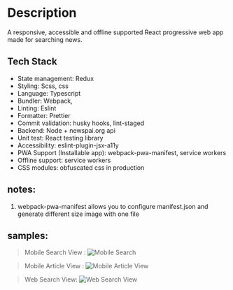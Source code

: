 # Description

A responsive, accessible and offline supported React progressive web app made for searching news.

## Tech Stack

- State management: Redux
- Styling: Scss, css
- Language: Typescript
- Bundler: Webpack,
- Linting: Eslint
- Formatter: Prettier
- Commit validation: husky hooks, lint-staged
- Backend: Node + newspai.org api
- Unit test: React testing library
- Accessibility: eslint-plugin-jsx-a11y
- PWA Support (Installable app): webpack-pwa-manifest, service workers
- Offline support: service workers
- CSS modules: obfuscated css in production

## notes:

1. webpack-pwa-manifest allows you to configure manifest.json and generate different size image with one file

## samples:

> Mobile Search View :
![Mobile Search](https://github.com/yasoza/news-portal/blob/master/demo/screenshot-search-mobile.png?raw=true)

> Mobile Article View :
![Mobile Article View](https://github.com/yasoza/news-portal/blob/master/demo/screenshot-iframe-mobile.png?raw=true)

>  Web Search View:
![Web Search View](https://github.com/yasoza/news-portal/blob/master/demo/screenshot-search.png?raw=true)
